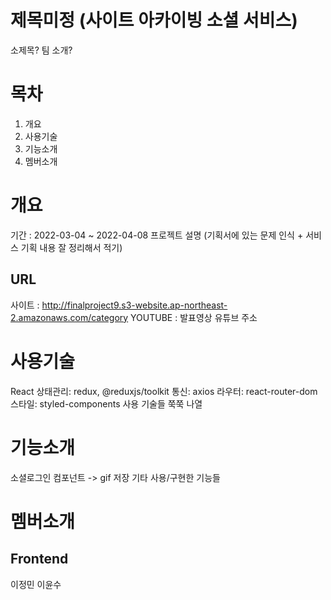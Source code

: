 # 제목미정 (사이트 아카이빙 소셜 서비스)
소제목? 팀 소개?

# 목차
1. 개요
2. 사용기술
3. 기능소개
4. 멤버소개

# 개요
기간 : 2022-03-04 ~ 2022-04-08
프로젝트 설명 (기획서에 있는 문제 인식 + 서비스 기획 내용 잘 정리해서 적기)

## URL
사이트 : http://finalproject9.s3-website.ap-northeast-2.amazonaws.com/category
YOUTUBE : 발표영상 유튜브 주소

# 사용기술
React
상태관리: redux, @reduxjs/toolkit
통신: axios
라우터: react-router-dom
스타일: styled-components
사용 기술들 쭉쭉 나열

# 기능소개
소셜로그인
컴포넌트 -> gif 저장
기타 사용/구현한 기능들

# 멤버소개
## Frontend
이정민
이윤수
